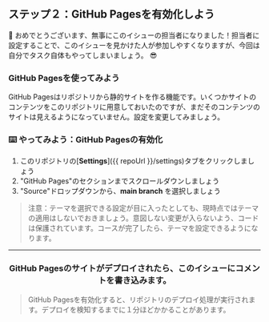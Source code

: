 ## ステップ２：GitHub Pagesを有効化しよう

:tada: おめでとうございます、無事にこのイシューの担当者になりました！担当者に設定することで、このイシューを見かけた人が参加しやすくなりますが、今回は自分でタスク自体もやってしまいましょう。 :sunglasses:

### GitHub Pagesを使ってみよう

GitHub Pagesはリポジトリから静的サイトを作る機能です。いくつかサイトのコンテンツをこのリポジトリに用意しておいたのですが、まだそのコンテンツのサイトは見えるようになっていません。設定を変更してみましょう。

### :keyboard: やってみよう：GitHub Pagesの有効化

1. このリポジトリの[**Settings**]({{ repoUrl }}/settings)タブをクリックしましょう
1. "GitHub Pages"のセクションまでスクロールダウンしましょう
1. "Source"ドロップダウンから、**main branch** を選択しましょう

> 注意：テーマを選択できる設定が目に入ったとしても、現時点ではテーマの適用はしないでおきましょう。意図しない変更が入らないよう、コードは保護されています。コースが完了したら、テーマを設定できるようになります。

<hr>
<h3 align="center">GitHub Pagesのサイトがデプロイされたら、このイシューにコメントを書き込みます。</h3>

> GitHub Pagesを有効化すると、リポジトリのデプロイ処理が実行されます。デプロイを検知するまでに１分ほどかかることがあります。
